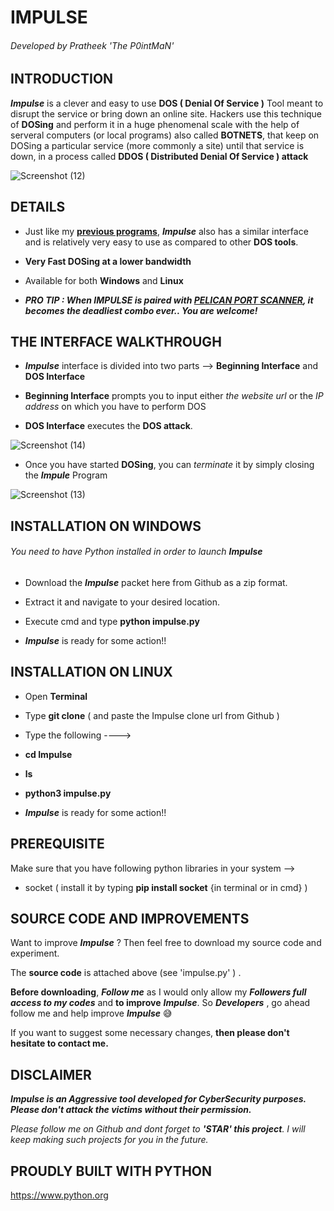 # IMPULSE
###### Developed by Pratheek 'The P0intMaN'


## INTRODUCTION

**_Impulse_** is a clever and easy to use **DOS ( Denial Of Service )** Tool meant to disrupt the service or bring down an online site. Hackers use this technique of **DOSing** and perform it in a huge phenomenal scale with the help of serveral computers (or local programs) also called **BOTNETS**,   that keep on DOSing a particular service (more commonly a site) until that service is down, in a process called **DDOS ( Distributed Denial Of Service ) attack** 

![Screenshot (12)](https://user-images.githubusercontent.com/58041745/85024168-5bff7a80-b193-11ea-914c-be742c9b7265.png)


## DETAILS

- Just like my [**previous programs**](https://github.com/P0intMaN?tab=repositories), **_Impulse_** also has a similar interface and is relatively very easy to use as compared to other **DOS tools**.

- **Very Fast DOSing at a lower bandwidth**

- Available for both **Windows** and **Linux**

- **_PRO TIP : When IMPULSE is paired with [PELICAN PORT SCANNER](https://github.com/P0intMaN/Pelican), it becomes the deadliest combo ever.. You are welcome!_**


## THE INTERFACE WALKTHROUGH

- **_Impulse_** interface is divided into two parts --> **Beginning Interface** and **DOS Interface**

- **Beginning Interface** prompts you to input either *the website url* or the *IP address* on which you have to perform DOS 

- **DOS Interface** executes the **DOS attack**.

![Screenshot (14)](https://user-images.githubusercontent.com/58041745/85024196-67eb3c80-b193-11ea-9f46-ad784752e62f.png)

- Once you have started **DOSing**, you can *terminate* it by simply closing the **_Impule_** Program

![Screenshot (13)](https://user-images.githubusercontent.com/58041745/85024212-6e79b400-b193-11ea-81a8-bb3e3adf7025.png)


## INSTALLATION ON WINDOWS
###### You need to have Python installed in order to launch **_Impulse_**

- Download the **_Impulse_** packet here from Github as a zip format.

- Extract it and navigate to your desired location.

- Execute cmd and type **python impulse.py**

- **_Impulse_** is ready for some action!!

## INSTALLATION ON LINUX

- Open **Terminal**

- Type **git clone** ( and paste the Impulse clone url from Github )

- Type the following ---->

- **cd Impulse**

- **ls**

- **python3 impulse.py**

- **_Impulse_** is ready for some action!!


## PREREQUISITE

Make sure that you have following python libraries in your system -->

- socket ( install it by typing **pip install socket** {in terminal or in cmd} )


## SOURCE CODE AND IMPROVEMENTS

Want to improve **_Impulse_** ? Then feel free to download my source code and experiment.

The **source code** is attached above (see 'impulse.py' ) .

**Before downloading**, **_Follow me_** as I would only allow my **_Followers full access to my codes_** and **to improve** **_Impulse_**. So **_Developers_**
, go ahead follow me and help improve **_Impulse_** 😅

If you want to suggest some necessary changes, **then please don't hesitate to contact me.**




## DISCLAIMER

**_Impulse is an Aggressive tool developed for CyberSecurity purposes. Please don't attack the victims without their permission._**

*Please follow me on Github and dont forget to **'STAR' this project**. I will keep making such projects for you in the future.*


## PROUDLY BUILT WITH PYTHON

https://www.python.org
